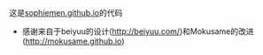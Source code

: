 
这是[sophiemen.github.io](http://sophiemen.github.io)的代码
* 感谢来自于beiyuu的设计(http://beiyuu.com/)和Mokusame的改进(http://mokusame.github.io)

